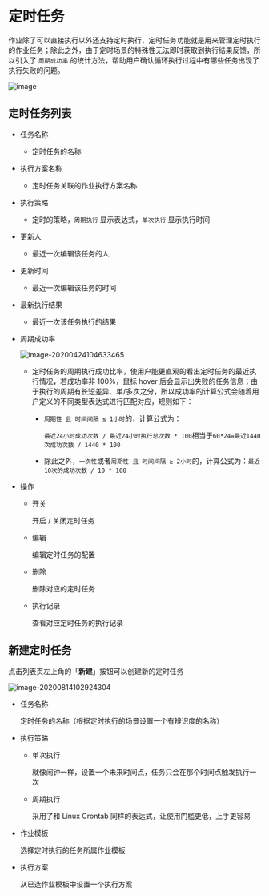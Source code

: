 # 定时任务

作业除了可以直接执行以外还支持定时执行，定时任务功能就是用来管理定时执行的作业任务；除此之外，由于定时场景的特殊性无法即时获取到执行结果反馈，所以引入了 `周期成功率` 的统计方法，帮助用户确认循环执行过程中有哪些任务出现了执行失败的问题。

![image](https://github.com/user-attachments/assets/34ad2537-b2a5-4f1d-8e3b-050545e112b4)


## 定时任务列表

- 任务名称

  - 定时任务的名称

- 执行方案名称

  - 定时任务关联的作业执行方案名称

- 执行策略

  - 定时的策略，`周期执行` 显示表达式，`单次执行` 显示执行时间

- 更新人

  - 最近一次编辑该任务的人

- 更新时间

  - 最近一次编辑该任务的时间

- 最新执行结果

  - 最近一次该任务执行的结果

- 周期成功率

  ![image-20200424104633465](media/image-20200424104633465.png)

  - 定时任务的周期执行成功比率，使用户能更直观的看出定时任务的最近执行情况，若成功率非 100%，鼠标 hover 后会显示出失败的任务信息；由于执行的周期有长短差异、单/多次之分，所以成功率的计算公式会随着用户定义的不同类型表达式进行匹配对应，规则如下：

    - `周期性 且 时间间隔 ≤ 1小时`的，计算公式为：

      `最近24小时成功次数 / 最近24小时执行总次数 * 100`相当于`60*24=最近1440次成功次数 / 1440 * 100` 

    - 除此之外，`一次性`或者`周期性 且 时间间隔 ≥ 2小时`的，计算公式为：`最近10次的成功次数 / 10 * 100`

- 操作

  - 开关

    开启 / 关闭定时任务

  - 编辑

    编辑定时任务的配置

  - 删除

    删除对应的定时任务

  - 执行记录

    查看对应定时任务的执行记录



## 新建定时任务

点击列表页左上角的「**新建**」按钮可以创建新的定时任务

![image-20200814102924304](media/image-20200814102924304.png)

- 任务名称

  定时任务的名称（根据定时执行的场景设置一个有辨识度的名称）

- 执行策略

  - 单次执行

    就像闹钟一样，设置一个未来时间点，任务只会在那个时间点触发执行一次

  - 周期执行

    采用了和 Linux Crontab 同样的表达式，让使用门槛更低，上手更容易

- 作业模板

  选择定时执行的任务所属作业模板

- 执行方案

  从已选作业模板中设置一个执行方案
